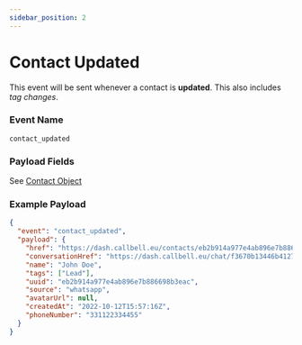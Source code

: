 ```yaml
---
sidebar_position: 2
---
```


# Contact Updated

This event will be sent whenever a contact is **updated**. This also includes _tag changes_.

### Event Name

`contact_updated`

### Payload Fields

See [Contact Object](./../../object_types/contact.md)

### Example Payload

```json title=payload.json
{
  "event": "contact_updated",
  "payload": {
    "href": "https://dash.callbell.eu/contacts/eb2b914a977e4ab896e7b886698b3eac",
    "conversationHref": "https://dash.callbell.eu/chat/f3670b13446b412796238b1cd78899f9",
    "name": "John Doe",
    "tags": ["Lead"],
    "uuid": "eb2b914a977e4ab896e7b886698b3eac",
    "source": "whatsapp",
    "avatarUrl": null,
    "createdAt": "2022-10-12T15:57:16Z",
    "phoneNumber": "331122334455"
  }
}
```
